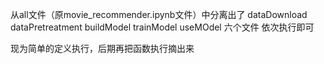 从all文件（原movie_recommender.ipynb文件）中分离出了
dataDownload 
dataPretreatment 
buildModel 
trainModel 
useMOdel
六个文件 依次执行即可

现为简单的定义执行，后期再把函数执行摘出来

